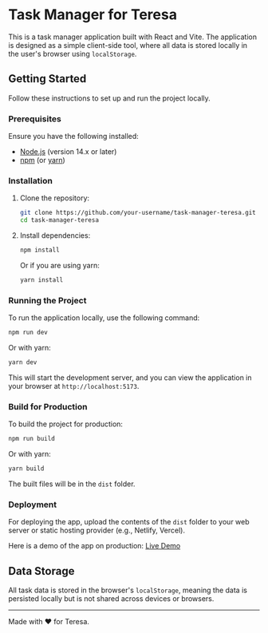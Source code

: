 
# Task Manager for Teresa

This is a task manager application built with React and Vite. The application is designed as a simple client-side tool, where all data is stored locally in the user's browser using `localStorage`.

## Getting Started

Follow these instructions to set up and run the project locally.

### Prerequisites

Ensure you have the following installed:

- [Node.js](https://nodejs.org/) (version 14.x or later)
- [npm](https://www.npmjs.com/) (or [yarn](https://yarnpkg.com/))

### Installation

1. Clone the repository:
   ```bash
   git clone https://github.com/your-username/task-manager-teresa.git
   cd task-manager-teresa
   ```

2. Install dependencies:
   ```bash
   npm install
   ```
   Or if you are using yarn:
   ```bash
   yarn install
   ```

### Running the Project

To run the application locally, use the following command:

```bash
npm run dev
```
Or with yarn:

```bash
yarn dev
```

This will start the development server, and you can view the application in your browser at `http://localhost:5173`.

### Build for Production

To build the project for production:

```bash
npm run build
```
Or with yarn:

```bash
yarn build
```

The built files will be in the `dist` folder.

### Deployment

For deploying the app, upload the contents of the `dist` folder to your web server or static hosting provider (e.g., Netlify, Vercel).

Here is a demo of the app on production:
[Live Demo](https://15864593.teresa-todos.pages.dev/)

## Data Storage

All task data is stored in the browser's `localStorage`, meaning the data is persisted locally but is not shared across devices or browsers.

---

Made with ❤️ for Teresa.
